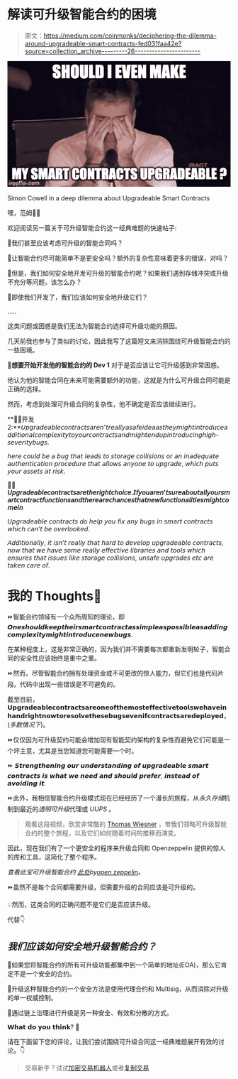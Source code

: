 # 解读可升级智能合约的困境

> 原文：<https://medium.com/coinmonks/deciphering-the-dilemma-around-upgradeable-smart-contracts-fed031faa42e?source=collection_archive---------26----------------------->

![](img/61114aea4fab1f5a15e9cb08ab1e4db6.png)

Simon Cowell in a deep dilemma about Upgradeable Smart Contracts

嘿，范姆👋🏻

欢迎阅读另一篇关于可升级智能合约这一经典难题的快速帖子:

🔴我们甚至应该考虑可升级的智能合同吗？

🔴让智能合约尽可能简单不是更安全吗？额外的复杂性意味着更多的错误，对吗？

🔴但是，我们如何安全地开发可升级的智能合约呢？如果我们遇到存储冲突或升级不充分等问题，该怎么办？

🔴即使我们开发了，我们应该如何安全地升级它们？

…..

这类问题或困惑是我们无法为智能合约选择可升级功能的原因。

几天前我也参与了类似的讨论，因此我写了这篇短文来消除围绕可升级智能合约的一些困境。

**🤔想要开始开发他的智能合约的 Dev 1** 对于是否应该让它可升级感到非常困惑。

他认为他的智能合同在未来可能需要额外的功能，这就是为什么可升级合同可能是正确的选择。

然而，考虑到处理可升级合同的复杂性，他不确定是否应该继续进行。

**👨‍💻开发 2:**𝘜𝘱𝘨𝘳𝘢𝘥𝘦𝘢𝘣𝘭𝘦𝘤𝘰𝘯𝘵𝘳𝘢𝘤𝘵𝘴𝘢𝘳𝘦𝘯'𝘵𝘳𝘦𝘢𝘭𝘭𝘺𝘢𝘴𝘢𝘧𝘦𝘪𝘥𝘦𝘢𝘢𝘴𝘵𝘩𝘦𝘺𝘮𝘪𝘨𝘩𝘵𝘪𝘯𝘵𝘳𝘰𝘥𝘶𝘤𝘦𝘢𝘥𝘥𝘪𝘵𝘪𝘰𝘯𝘢𝘭𝘤𝘰𝘮𝘱𝘭𝘦𝘹𝘪𝘵𝘺𝘵𝘰𝘺𝘰𝘶𝘳𝘤𝘰𝘯𝘵𝘳𝘢𝘤𝘵𝘴𝘢𝘯𝘥𝘮𝘪𝘨𝘩𝘵𝘦𝘯𝘥𝘶𝘱𝘪𝘯𝘵𝘳𝘰𝘥𝘶𝘤𝘪𝘯𝘨𝘩𝘪𝘨𝘩-𝘴𝘦𝘷𝘦𝘳𝘪𝘵𝘺𝘣𝘶𝘨𝘴.

𝘩𝘦𝘳𝘦 𝘤𝘰𝘶𝘭𝘥 𝘣𝘦 𝘢 𝘣𝘶𝘨 𝘵𝘩𝘢𝘵 𝘭𝘦𝘢𝘥𝘴 𝘵𝘰 𝘴𝘵𝘰𝘳𝘢𝘨𝘦 𝘤𝘰𝘭𝘭𝘪𝘴𝘪𝘰𝘯𝘴 𝘰𝘳 𝘢𝘯 𝘪𝘯𝘢𝘥𝘦𝘲𝘶𝘢𝘵𝘦 𝘢𝘶𝘵𝘩𝘦𝘯𝘵𝘪𝘤𝘢𝘵𝘪𝘰𝘯 𝘱𝘳𝘰𝘤𝘦𝘥𝘶𝘳𝘦 𝘵𝘩𝘢𝘵 𝘢𝘭𝘭𝘰𝘸𝘴 𝘢𝘯𝘺𝘰𝘯𝘦 𝘵𝘰 𝘶𝘱𝘨𝘳𝘢𝘥𝘦, 𝘸𝘩𝘪𝘤𝘩 𝘱𝘶𝘵𝘴 𝘺𝘰𝘶𝘳 𝘢𝘴𝘴𝘦𝘵𝘴 𝘢𝘵 𝘳𝘪𝘴𝘬.

**👩‍💻𝘜𝘱𝘨𝘳𝘢𝘥𝘦𝘢𝘣𝘭𝘦𝘤𝘰𝘯𝘵𝘳𝘢𝘤𝘵𝘴𝘢𝘳𝘦𝘵𝘩𝘦𝘳𝘪𝘨𝘩𝘵𝘤𝘩𝘰𝘪𝘤𝘦.𝘐𝘧𝘺𝘰𝘶𝘢𝘳𝘦𝘯'𝘵𝘴𝘶𝘳𝘦𝘢𝘣𝘰𝘶𝘵𝘢𝘭𝘭𝘺𝘰𝘶𝘳𝘴𝘮𝘢𝘳𝘵𝘤𝘰𝘯𝘵𝘳𝘢𝘤𝘵𝘧𝘶𝘯𝘤𝘵𝘪𝘰𝘯𝘴𝘢𝘯𝘥𝘵𝘩𝘦𝘳𝘦𝘢𝘳𝘦𝘤𝘩𝘢𝘯𝘤𝘦𝘴𝘵𝘩𝘢𝘵𝘯𝘦𝘸𝘧𝘶𝘯𝘤𝘵𝘪𝘰𝘯𝘢𝘭𝘪𝘵𝘪𝘦𝘴𝘮𝘪𝘨𝘩𝘵𝘤𝘰𝘮𝘦𝘪𝘯**

𝘜𝘱𝘨𝘳𝘢𝘥𝘦𝘢𝘣𝘭𝘦 𝘤𝘰𝘯𝘵𝘳𝘢𝘤𝘵𝘴 𝘥𝘰 𝘩𝘦𝘭𝘱 𝘺𝘰𝘶 𝘧𝘪𝘹 𝘢𝘯𝘺 𝘣𝘶𝘨𝘴 𝘪𝘯 𝘴𝘮𝘢𝘳𝘵 𝘤𝘰𝘯𝘵𝘳𝘢𝘤𝘵𝘴 𝘸𝘩𝘪𝘤𝘩 𝘤𝘢𝘯’𝘵 𝘣𝘦 𝘰𝘷𝘦𝘳𝘭𝘰𝘰𝘬𝘦𝘥.

𝘈𝘥𝘥𝘪𝘵𝘪𝘰𝘯𝘢𝘭𝘭𝘺, 𝘪𝘵 𝘪𝘴𝘯’𝘵 𝘳𝘦𝘢𝘭𝘭𝘺 𝘵𝘩𝘢𝘵 𝘩𝘢𝘳𝘥 𝘵𝘰 𝘥𝘦𝘷𝘦𝘭𝘰𝘱 𝘶𝘱𝘨𝘳𝘢𝘥𝘦𝘢𝘣𝘭𝘦 𝘤𝘰𝘯𝘵𝘳𝘢𝘤𝘵𝘴, 𝘯𝘰𝘸 𝘵𝘩𝘢𝘵 𝘸𝘦 𝘩𝘢𝘷𝘦 𝘴𝘰𝘮𝘦 𝘳𝘦𝘢𝘭𝘭𝘺 𝘦𝘧𝘧𝘦𝘤𝘵𝘪𝘷𝘦 𝘭𝘪𝘣𝘳𝘢𝘳𝘪𝘦𝘴 𝘢𝘯𝘥 𝘵𝘰𝘰𝘭𝘴 𝘸𝘩𝘪𝘤𝘩 𝘦𝘯𝘴𝘶𝘳𝘦𝘴 𝘵𝘩𝘢𝘵 𝘪𝘴𝘴𝘶𝘦𝘴 𝘭𝘪𝘬𝘦 𝘴𝘵𝘰𝘳𝘢𝘨𝘦 𝘤𝘰𝘭𝘭𝘪𝘴𝘪𝘰𝘯𝘴, 𝘶𝘯𝘴𝘢𝘧𝘦 𝘶𝘱𝘨𝘳𝘢𝘥𝘦𝘴 𝘦𝘵𝘤 𝘢𝘳𝘦 𝘵𝘢𝘬𝘦𝘯 𝘤𝘢𝘳𝘦 𝘰𝘧.

# 我的 Thoughts🧐

⏩智能合约领域有一个众所周知的理论，即𝙊𝙣𝙚𝙨𝙝𝙤𝙪𝙡𝙙𝙠𝙚𝙚𝙥𝙩𝙝𝙚𝙞𝙧𝙨𝙢𝙖𝙧𝙩𝙘𝙤𝙣𝙩𝙧𝙖𝙘𝙩𝙖𝙨𝙨𝙞𝙢𝙥𝙡𝙚𝙖𝙨𝙥𝙤𝙨𝙨𝙞𝙗𝙡𝙚𝙖𝙨𝙖𝙙𝙙𝙞𝙣𝙜𝙘𝙤𝙢𝙥𝙡𝙚𝙭𝙞𝙩𝙮𝙢𝙞𝙜𝙝𝙩𝙞𝙣𝙩𝙧𝙤𝙙𝙪𝙘𝙚𝙣𝙚𝙬𝙗𝙪𝙜𝙨.

在某种程度上，这是非常正确的，因为我们并不需要每次都重新发明轮子，智能合同的安全性应该始终是重中之重。

⏩然而，尽管智能合约拥有处理资金或不可更改的惊人能力，但它们也是代码片段。代码中出现一些错误是不可避免的。

截至目前，𝗨𝗽𝗴𝗿𝗮𝗱𝗲𝗮𝗯𝗹𝗲𝗰𝗼𝗻𝘁𝗿𝗮𝗰𝘁𝘀𝗮𝗿𝗲𝗼𝗻𝗲𝗼𝗳𝘁𝗵𝗲𝗺𝗼𝘀𝘁𝗲𝗳𝗳𝗲𝗰𝘁𝗶𝘃𝗲𝘁𝗼𝗼𝗹𝘀𝘄𝗲𝗵𝗮𝘃𝗲𝗶𝗻𝗵𝗮𝗻𝗱𝗿𝗶𝗴𝗵𝘁𝗻𝗼𝘄𝘁𝗼𝗿𝗲𝘀𝗼𝗹𝘃𝗲𝘁𝗵𝗲𝘀𝗲𝗯𝘂𝗴𝘀𝗲𝘃𝗲𝗻𝗶𝗳𝗰𝗼𝗻𝘁𝗿𝗮𝗰𝘁𝘀𝗮𝗿𝗲𝗱𝗲𝗽𝗹𝗼𝘆𝗲𝗱，(*多数情况下*)。

⏩仅仅因为可升级契约可能会增加现有智能契约架构的复杂性而避免它们可能是一个坏主意，尤其是当您知道您可能需要一个时。

⏩ 𝙎𝙩𝙧𝙚𝙣𝙜𝙩𝙝𝙚𝙣𝙞𝙣𝙜 𝙤𝙪𝙧 𝙪𝙣𝙙𝙚𝙧𝙨𝙩𝙖𝙣𝙙𝙞𝙣𝙜 𝙤𝙛 𝙪𝙥𝙜𝙧𝙖𝙙𝙚𝙖𝙗𝙡𝙚 𝙨𝙢𝙖𝙧𝙩 𝙘𝙤𝙣𝙩𝙧𝙖𝙘𝙩𝙨 𝙞𝙨 𝙬𝙝𝙖𝙩 𝙬𝙚 𝙣𝙚𝙚𝙙 𝙖𝙣𝙙 𝙨𝙝𝙤𝙪𝙡𝙙 𝙥𝙧𝙚𝙛𝙚𝙧, 𝙞𝙣𝙨𝙩𝙚𝙖𝙙 𝙤𝙛 𝙖𝙫𝙤𝙞𝙙𝙞𝙣𝙜 𝙞𝙩.

⏩此外，我相信智能合约升级模式现在已经经历了一个漫长的旅程，从*永久存储*机制到最近的*透明可升级*代理或 *UUPS* 。

> 观看这段视频，欣赏非常酷的 [Thomas Wiesner](https://www.linkedin.com/in/thomas-wiesner?miniProfileUrn=urn%3Ali%3Afs_miniProfile%3AACoAABOQJNsBW-lrO5aLwFekDJE1QCz48k9r2NE) ，带我们领略可升级智能合约的整个旅程，以及它们如何随着时间的推移而演变。

因此，现在我们有了一个更安全的程序来升级合同和 Openzeppelin 提供的惊人的库和工具，这简化了整个程序。

*查看此宝可升级智能合约* [*此处*](https://docs.openzeppelin.com/upgrades-plugins/1.x/writing-upgradeable)*by*[*open zeppelin*](https://www.linkedin.com/company/openzeppelin/)*。*

⏩虽然不是每个合同都需要升级，但需要升级的合同应该是可升级的。

💡然而，这类合同的正确问题不是它们是否应该升级。

代替👇

## *我们应该如何安全地升级智能合约？*

🔴如果您将智能合约的所有可升级功能都集中到一个简单的地址(EOA)，那么它肯定不是一个安全的合约。

🔴升级这种智能合约的一个安全方法是使用代理合约和 Multisig，从而消除对升级的单一权威控制。

🔴通过链上治理进行升级是另一种安全、有效和分散的方式。

𝗪𝗵𝗮𝘁 𝗱𝗼 𝘆𝗼𝘂 𝘁𝗵𝗶𝗻𝗸? 🤔

请在下面留下您的评论，让我们尝试围绕可升级合同这一经典难题展开有效的讨论。👇

> 交易新手？试试[加密交易机器人](/coinmonks/crypto-trading-bot-c2ffce8acb2a)或者[复制交易](/coinmonks/top-10-crypto-copy-trading-platforms-for-beginners-d0c37c7d698c)